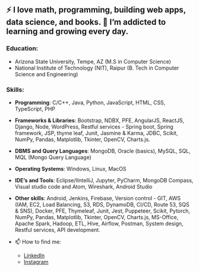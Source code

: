 
## :zap: I love math, programming, building web apps, data science, and books. 🌱 I’m addicted to learning and growing every day.

### **Education:**
- Arizona State University, Tempe, AZ (M.S in Computer Science)
- National Institute of Technology (NIT), Raipur (B. Tech in Computer Science and Engineering)

### **Skills:**
- **Programming**: C/C++, Java, Python, JavaScript, HTML, CSS, TypeScript, PHP
- **Frameworks & Libraries**: Bootstrap, NDBX, PFE, AngularJS, ReactJS, Django, Node, WordPress, Restful services - Spring boot, Spring framework, JSP, thyme leaf, Junit, Jasmine & Karma, JDBC, Scikit, NumPy, Pandas, Matplotlib, Tkinter, OpenCV, Charts.js.
- **DBMS and Query Languages**: MongoDB, Oracle (basics), MySQL, SQL, MQL (Mongo Query Language)
- **Operating Systems**: Windows, Linux, MacOS
- **IDE’s and Tools**: Eclipse/IIntelliJ, Jupyter, PyCharm, MongoDB Compass, Visual studio code and Atom, Wireshark, Android Studio
- **Other skills**: Android, Jenkins, Firebase, Version control - GIT, AWS (IAM, EC2, Load Balancing, S3, RDS, DynamoDB, CI/CD, Route 53, SQS & SNS), Docker, PFE, Thymeleaf, Junit, Jest, Puppeteer, Scikit, Pytorch, NumPy, Pandas, Matplotlib, Tkinter, OpenCV, Charts.js, MS-Office, Apache Spark, Hadoop, ETL, Hive, Airflow, Postman, System design, Restful services, API development.

- 📫 How to find me: 
  - [LinkedIn](https://www.linkedin.com/in/saicharan-papani/)
  - [Instagram](https://www.instagram.com/sai__charan__/)
